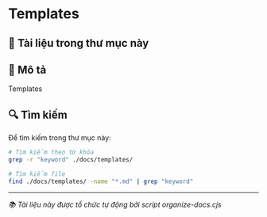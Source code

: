 # Templates

## 📁 Tài liệu trong thư mục này

## 📝 Mô tả

Templates

## 🔍 Tìm kiếm

Để tìm kiếm trong thư mục này:

```bash
# Tìm kiếm theo từ khóa
grep -r "keyword" ./docs/templates/

# Tìm kiếm file
find ./docs/templates/ -name "*.md" | grep "keyword"
```

---

_📚 Tài liệu này được tổ chức tự động bởi script organize-docs.cjs_
